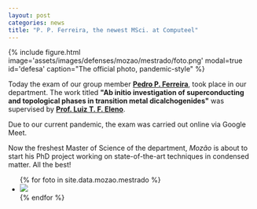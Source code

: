 ```yaml
---
layout: post
categories: news
title: "P. P. Ferreira, the newest MSci. at Computeel"
---
```


<div class="col-md-5 float-left mr-2">
{% include figure.html image='assets/images/defenses/mozao/mestrado/foto.png' modal=true id='defesa' caption="The official photo, pandemic-style" %}
</div>

Today the exam of our group member **[Pedro P. Ferreira]**, took place in our department. The work titled **"Ab initio investigation of superconducting and topological phases in transition metal dicalchogenides"** was supervised by **[Prof. Luiz T. F. Eleno]**.

Due to our current pandemic, the exam was carried out online via Google Meet.

Now the freshest Master of Science of the department, *Mozão* is about to start his PhD project working on state-of-the-art techniques in condensed matter. All the best!

<div class="w-100 mr-2">
<ul id="mestrado">
{% for foto in site.data.mozao.mestrado %}
<li data-thumb="{{site.baseurl}}/assets/images/defenses/mozao/mestrado/{{foto.foto}}"><img class="w-100" src="{{site.baseurl}}/assets/images/defenses/mozao/mestrado/{{foto.foto}}" /></li>
{% endfor %}
</ul>
</div>

<script type="text/javascript">
$(document).ready(function() {
    $('#mestrado').lightSlider({
        gallery: true,
        item: 1,
        loop: true,
        slideMargin: 0,
        thumbItem: 9
    });
});
</script>

[Pedro P. Ferreira]: {{site.baseurl}}/team/PiresPedro.html
[Prof. Luiz T. F. Eleno]: {{site.baseurl}}/team/01-luizeleno.html
